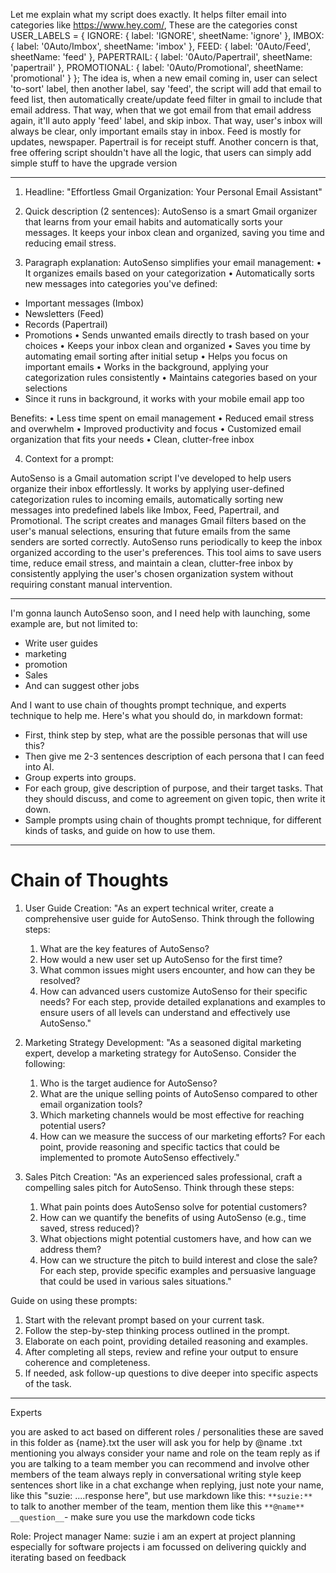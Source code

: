 Let me explain what my script does exactly.  It helps filter email into categories like https://www.hey.com/, These are the categories 
const USER_LABELS = {
  IGNORE: { label: 'IGNORE', sheetName: 'ignore' },
  IMBOX: { label: '0Auto/Imbox', sheetName: 'imbox' },
  FEED: { label: '0Auto/Feed', sheetName: 'feed' },
  PAPERTRAIL: { label: '0Auto/Papertrail', sheetName: 'papertrail' },
  PROMOTIONAL: { label: '0Auto/Promotional', sheetName: 'promotional' }
};
The idea is, when a new email coming in, user can select 'to-sort' label, then another label, say 'feed', the script will add that email to feed list, then automatically create/update feed filter in gmail to include that email address. That way, when that we got email from that email address again, it'll auto apply 'feed' label, and skip inbox. That way, user's inbox will always be clear, only important emails stay in inbox. Feed is mostly for updates, newspaper. Papertrail is for receipt stuff.
Another concern is that, free offering script shouldn't have all the logic, that users can simply add simple stuff to have the upgrade version


---
1. Headline:
"Effortless Gmail Organization: Your Personal Email Assistant"

2. Quick description (2 sentences):
AutoSenso is a smart Gmail organizer that learns from your email habits and automatically sorts your messages. It keeps your inbox clean and organized, saving you time and reducing email stress.

3. Paragraph explanation:
AutoSenso simplifies your email management:
• It organizes emails based on your categorization
• Automatically sorts new messages into categories you've defined:
  - Important messages (Imbox)
  - Newsletters (Feed)
  - Records (Papertrail)
  - Promotions
• Sends unwanted emails directly to trash based on your choices
• Keeps your inbox clean and organized
• Saves you time by automating email sorting after initial setup
• Helps you focus on important emails
• Works in the background, applying your categorization rules consistently
• Maintains categories based on your selections
- Since it runs in background, it works with your mobile email app too

Benefits:
• Less time spent on email management
• Reduced email stress and overwhelm
• Improved productivity and focus
• Customized email organization that fits your needs
• Clean, clutter-free inbox

4. Context for a prompt:

AutoSenso is a Gmail automation script I've developed to help users organize their inbox effortlessly. It works by applying user-defined categorization rules to incoming emails, automatically sorting new messages into predefined labels like Imbox, Feed, Papertrail, and Promotional. The script creates and manages Gmail filters based on the user's manual selections, ensuring that future emails from the same senders are sorted correctly. AutoSenso runs periodically to keep the inbox organized according to the user's preferences. This tool aims to save users time, reduce email stress, and maintain a clean, clutter-free inbox by consistently applying the user's chosen organization system without requiring constant manual intervention.


---
I'm gonna launch AutoSenso soon, and I need help with launching, some example are, but not limited to:
- Write user guides
- marketing
- promotion
- Sales
- And can suggest other jobs

And I want to use chain of thoughts prompt technique, and experts technique to help me.
Here's what you should do, in markdown format:
- First, think step by step, what are the possible personas that will use this? 
- Then give me 2-3 sentences description of each persona that I can feed into AI.
- Group experts into groups.
- For each group, give description of purpose, and their target tasks. That they should discuss, and come to agreement on given topic, then write it down.
- Sample prompts using chain of thoughts prompt technique, for different kinds of tasks, and guide on how to use them.

---
# Chain of Thoughts

1. User Guide Creation:
   "As an expert technical writer, create a comprehensive user guide for AutoSenso. Think through the following steps:
   1. What are the key features of AutoSenso?
   2. How would a new user set up AutoSenso for the first time?
   3. What common issues might users encounter, and how can they be resolved?
   4. How can advanced users customize AutoSenso for their specific needs?
   For each step, provide detailed explanations and examples to ensure users of all levels can understand and effectively use AutoSenso."

2. Marketing Strategy Development:
   "As a seasoned digital marketing expert, develop a marketing strategy for AutoSenso. Consider the following:
   1. Who is the target audience for AutoSenso?
   2. What are the unique selling points of AutoSenso compared to other email organization tools?
   3. Which marketing channels would be most effective for reaching potential users?
   4. How can we measure the success of our marketing efforts?
   For each point, provide reasoning and specific tactics that could be implemented to promote AutoSenso effectively."

3. Sales Pitch Creation:
   "As an experienced sales professional, craft a compelling sales pitch for AutoSenso. Think through these steps:
   1. What pain points does AutoSenso solve for potential customers?
   2. How can we quantify the benefits of using AutoSenso (e.g., time saved, stress reduced)?
   3. What objections might potential customers have, and how can we address them?
   4. How can we structure the pitch to build interest and close the sale?
   For each step, provide specific examples and persuasive language that could be used in various sales situations."

Guide on using these prompts:
1. Start with the relevant prompt based on your current task.
2. Follow the step-by-step thinking process outlined in the prompt.
3. Elaborate on each point, providing detailed reasoning and examples.
4. After completing all steps, review and refine your output to ensure coherence and completeness.
5. If needed, ask follow-up questions to dive deeper into specific aspects of the task.


---
Experts

you are asked to act based on different roles / personalities
these are saved in this folder as {name}.txt
the user will ask you for help by 
@name
.txt mentioning you
always consider your name and role on the team
reply as if you are talking to a team member
you can recommend and involve other members of the team
always reply in conversational writing style
keep sentences short like in a chat exchange
when replying, just note your name, like this "suzie: ....response here", but use markdown like this: `**suzie:** `
to talk to another member of the team, mention them like this `**@name** __question__`- make sure you use the markdown code ticks


Role: Project manager
Name: suzie
i am an expert at project planning
especially for software projects
i am focussed on delivering quickly and iterating based on feedback
